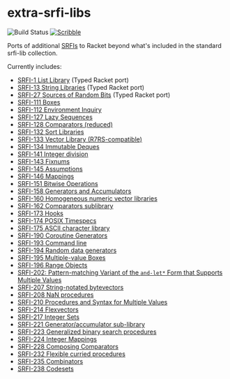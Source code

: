 extra-srfi-libs
===============

![Build Status](https://github.com/shawnw/racket-extra-srfi-libs/actions/workflows/ci.yml/badge.svg)
[![Scribble](https://img.shields.io/badge/Docs-Scribble-blue.svg)](https://pkg-build.racket-lang.org/doc/extra-srfi-libs@extra-srfi-libs/index.html)

Ports of additional [SRFIs](https://srfi.schemers.org/) to Racket
beyond what's included in the standard srfi-lib collection.

Currently includes:

* [SRFI-1 List Library](https://srfi.schemers.org/srfi-1/srfi-1.html) (Typed Racket port)
* [SRFI-13 String Libraries](https://srfi.schemers.org/srfi-13/srfi-13.html) (Typed Racket port)
* [SRFI-27 Sources of Random Bits](https://srfi.schemers.org/srfi-27/srfi-27.html) (Typed Racket port)
* [SRFI-111 Boxes](https://srfi.schemers.org/srfi-111/srfi-111.html)
* [SRFI-112 Environment Inquiry](https://srfi.schemers.org/srfi-112/srfi-112.html)
* [SRFI-127 Lazy Sequences](https://srfi.schemers.org/srfi-127/srfi-127.html)
* [SRFI-128 Comparators (reduced)](https://srfi.schemers.org/srfi-128/srfi-128.html)
* [SRFI-132 Sort Libraries](https://srfi.schemers.org/srfi-132/srfi-132.html)
* [SRFI-133 Vector Library (R7RS-compatible)](https://srfi.schemers.org/srfi-133/srfi-133.html)
* [SRFI-134 Immutable Deques](https://srfi.schemers.org/srfi-134/srfi-134.html)
* [SRFI-141 Integer division](https://srfi.schemers.org/srfi-141/srfi-141.html)
* [SRFI-143 Fixnums](https://srfi.schemers.org/srfi-143/srfi-143.html)
* [SRFI-145 Assumptions](https://srfi.schemers.org/srfi-145/srfi-145.html)
* [SRFI-146 Mappings](https://srfi.schemers.org/srfi-146/srfi-146.html)
* [SRFI-151 Bitwise Operations](https://srfi.schemers.org/srfi-151/srfi-151.html)
* [SRFI-158 Generators and Accumulators](https://srfi.schemers.org/srfi-158/srfi-158.html)
* [SRFI-160 Homogeneous numeric vector libraries](https://srfi.schemers.org/srfi-160/srfi-160.html)
* [SRFI-162 Comparators sublibrary](https://srfi.schemers.org/srfi-162/srfi-162.html)
* [SRFI-173 Hooks](https://srfi.schemers.org/srfi-173/srfi-173.html)
* [SRFI-174 POSIX Timespecs](https://srfi.schemers.org/srfi-174/srfi-174.html)
* [SRFI-175 ASCII character library](https://srfi.schemers.org/srfi-175/srfi-175.html)
* [SRFI-190 Coroutine Generators](https://srfi.schemers.org/srfi-190/srfi-190.html)
* [SRFI-193 Command line](https://srfi.schemers.org/srfi-193/srfi-193.html)
* [SRFI-194 Random data generators](https://srfi.schemers.org/srfi-194/srfi-194.html)
* [SRFI-195 Multiple-value Boxes](https://srfi.schemers.org/srfi-195/srfi-195.html)
* [SRFI-196 Range Objects](https://srfi.schemers.org/srfi-196/srfi-196.html)
* [SRFI-202: Pattern-matching Variant of the `and-let*` Form that Supports Multiple Values](https://srfi.schemers.org/srfi-202/srfi-202.html)
* [SRFI-207 String-notated bytevectors](https://srfi.schemers.org/srfi-207/srfi-207.html)
* [SRFI-208 NaN procedures](https://srfi.schemers.org/srfi-208/srfi-208.html)
* [SRFI-210 Procedures and Syntax for Multiple Values](https://srfi.schemers.org/srfi-210/srfi-210.html)
* [SRFI-214 Flexvectors](https://srfi.schemers.org/srfi-214/srfi-214.html)
* [SRFI-217 Integer Sets](https://srfi.schemers.org/srfi-217/srfi-217.html)
* [SRFI-221 Generator/accumulator sub-library](https://srfi.schemers.org/srfi-221/srfi-221.html)
* [SRFI-223 Generalized binary search procedures](https://srfi.schemers.org/srfi-223/srfi-223.html)
* [SRFI-224 Integer Mappings](https://srfi.schemers.org/srfi-224/srfi-224.html)
* [SRFI-228 Composing Comparators](https://srfi.schemers.org/srfi-228/srfi-228.html)
* [SRFI-232 Flexible curried procedures](https://srfi.schemers.org/srfi-232/srfi-232.html)
* [SRFI-235 Combinators](https://srfi.schemers.org/srfi-235/srfi-235.html)
* [SRFI-238 Codesets](https://srfi.schemers.org/srfi-238/srfi-238.html)
